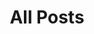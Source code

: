 ---
layout: post-index
title: All Posts
excerpt: "A List of Posts"
image:
  feature: siwa.jpg
  credit: Bastiaan Quast
  creditlink: http://qua.st/
---